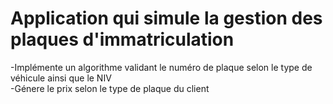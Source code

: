 # Application qui simule la gestion des plaques d'immatriculation
-Implémente un algorithme validant le numéro de plaque selon le type de véhicule ainsi que le NIV\
-Génere le prix selon le type de plaque du client                                      
